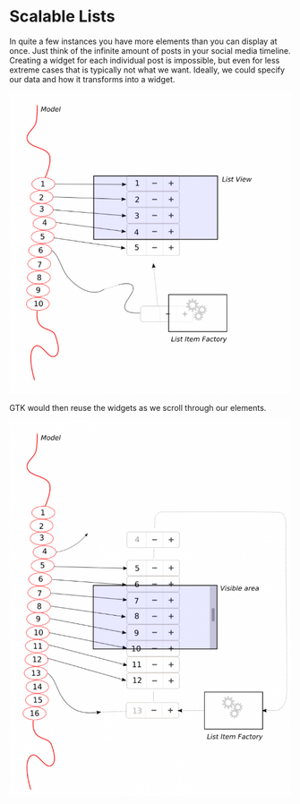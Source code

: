 # Scalable Lists

In quite a few instances you have more elements than you can display at once.
Just think of the infinite amount of posts in your social media timeline.
Creating a widget for each individual post is impossible, but even for less extreme cases that is typically not what we want.
Ideally, we could specify our data and how it transforms into a widget.

<div style="text-align:center" width="20%"><img src="img/scalable_lists_1.png"/></div>

GTK would then reuse the widgets as we scroll through our elements.

<div style="text-align:center"><img src="img/scalable_lists_2.png"/></div>

